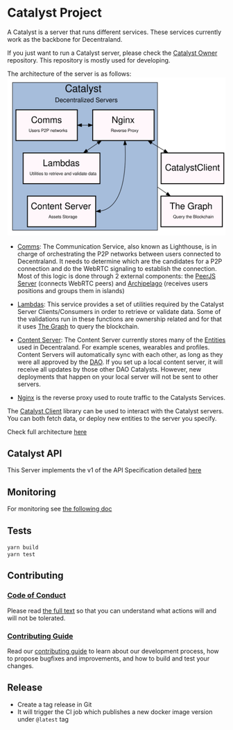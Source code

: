 # Catalyst Project

A Catalyst is a server that runs different services. These services currently work as the backbone for Decentraland.

If you just want to run a Catalyst server, please check the [Catalyst Owner](https://github.com/decentraland/catalyst-owner) repository. This repository is mostly used for developing.

The architecture of the server is as follows:
![Server](architecture/architecture.svg)


- [Comms](https://github.com/decentraland/lighthouse): The Communication Service, also known as Lighthouse, is in charge of orchestrating the P2P networks between users connected to Decentraland.
It needs to determine which are the candidates for a P2P connection and do the WebRTC signaling to establish the connection. Most of this logic is done through 2 external components: the [PeerJS Server](https://github.com/decentraland/peerjs-server) (connects WebRTC peers) and [Archipelago](https://github.com/decentraland/archipelago) (receives users positions and groups them in islands)

- [Lambdas](lambdas): This service provides a set of utilities required by the Catalyst Server Clients/Consumers in order to retrieve or validate data.
Some of the validations run in these functions are ownership related and for that it uses [The Graph](https://thegraph.com/hosted-service/subgraph/decentraland/collections-matic-mainnet) to query the blockchain.

- [Content Server](content): The Content Server currently stores many of the [Entities](https://github.com/decentraland/common-schemas/tree/main/src/platform) used in Decentraland. For example scenes, wearables and profiles. Content Servers will automatically sync with each other, as long as they were all approved by the [DAO](http://governance.decentraland.org/). If you set up a local content server, it will receive all updates by those other DAO Catalysts. However, new deployments that happen on your local server will not be sent to other servers.
- [Nginx](https://nginx.org/en/docs/) is the reverse proxy used to route traffic to the Catalysts Services.

The [Catalyst Client](https://github.com/decentraland/catalyst-client) library can be used to interact with the Catalyst servers. You can both fetch data, or deploy new entities to the server you specify.

Check full architecture [here](https://github.com/decentraland/architecture)

## Catalyst API

This Server implements the v1 of the API Specification detailed [here](https://github.com/decentraland/catalyst-api-specs)

## Monitoring

For monitoring see [the following doc](docs/MONITORING.md)

## Tests

```
yarn build
yarn test
```

## Contributing

### [Code of Conduct](https://github.com/decentraland/catalyst/blob/main/docs/CODE_OF_CONDUCT.md)

Please read [the full text](https://github.com/decentraland/catalyst/blob/main/docs/CODE_OF_CONDUCT.md) so that you can understand what actions will and will not be tolerated.

### [Contributing Guide](https://github.com/decentraland/catalyst/blob/main/docs/CONTRIBUTING.md)

Read our [contributing guide](https://github.com/decentraland/catalyst/blob/main/docs/CONTRIBUTING.md) to learn about our development process, how to propose bugfixes and improvements, and how to build and test your changes.

## Release

- Create a tag release in Git
- It will trigger the CI job which publishes a new docker image version under `@latest` tag
